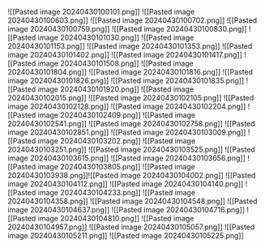 ![[Pasted image 20240430100101.png]]
![[Pasted image 20240430100603.png]]
![[Pasted image 20240430100702.png]]
![[Pasted image 20240430100759.png]]
![[Pasted image 20240430100830.png]]
![[Pasted image 20240430101030.png]]
![[Pasted image 20240430101153.png]]
![[Pasted image 20240430101353.png]]
![[Pasted image 20240430101402.png]]
![[Pasted image 20240430101417.png]]
![[Pasted image 20240430101508.png]]
![[Pasted image 20240430101804.png]]
![[Pasted image 20240430101816.png]]
![[Pasted image 20240430101826.png]]
![[Pasted image 20240430101835.png]]
![[Pasted image 20240430101920.png]]
![[Pasted image 20240430102015.png]]
![[Pasted image 20240430102105.png]]
![[Pasted image 20240430102128.png]]
![[Pasted image 20240430102204.png]]
![[Pasted image 20240430102409.png]]
![[Pasted image 20240430102541.png]]
![[Pasted image 20240430102758.png]]
![[Pasted image 20240430102851.png]]
![[Pasted image 20240430103009.png]]
![[Pasted image 20240430103202.png]]
![[Pasted image 20240430103251.png]]
![[Pasted image 20240430103525.png]]
![[Pasted image 20240430103615.png]]
![[Pasted image 20240430103656.png]]
![[Pasted image 20240430103805.png]]
![[Pasted image 20240430103938.png]]![[Pasted image 20240430104002.png]]
![[Pasted image 20240430104112.png]]
![[Pasted image 20240430104140.png]]
![[Pasted image 20240430104233.png]]
![[Pasted image 20240430104358.png]]
![[Pasted image 20240430104548.png]]
![[Pasted image 20240430104637.png]]
![[Pasted image 20240430104716.png]]
![[Pasted image 20240430104810.png]]
![[Pasted image 20240430104957.png]]
![[Pasted image 20240430105057.png]]
![[Pasted image 20240430105211.png]]
![[Pasted image 20240430105225.png]]

